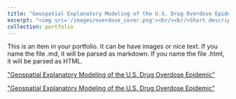 ```yaml
---
title: "Geospatial Explanatory Modeling of the U.S. Drug Overdose Epidemic"
excerpt: "<img src='/images/overdose_cover.png'><br/><br/>Short description of portfolio item number 1"
collection: portfolio
---
```


This is an item in your portfolio. It can be have images or nice text. If you name the file .md, it will be parsed as markdown. If you name the file .html, it will be parsed as HTML. 

<a href=https://rhiannz.github.io//portfolio/portfolio-1/ class=".btn">"Geospatial Explanatory Modeling of the U.S. Drug Overdose Epidemic"</a>

<a href=https://rhiannz.github.io//portfolio/portfolio-1/ class=.btn>"Geospatial Explanatory Modeling of the U.S. Drug Overdose Epidemic"</a>


